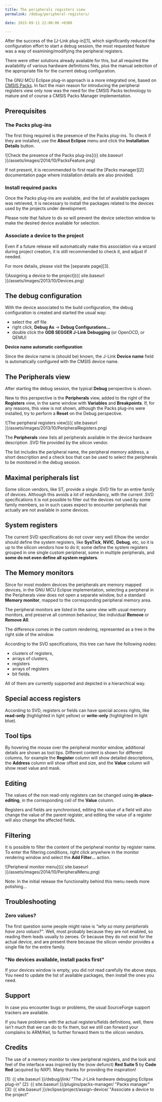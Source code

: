 ```yaml
---
title: The peripherals registers view
permalink: /debug/peripheral-registers/

date: 2015-09-11 22:00:00 +0300

---
```


After the success of the [J-Link plug-in][1], which significantly reduced the configuration effort to start a debug session, the most requested feature was a way of examining/modifying the peripheral registers.

There were other solutions already available for this, but all required the availability of various hardware definitions files, plus the manual selection of the appropriate file for the current debug configuration.

The GNU MCU Eclipse plug-in approach is a more integrated one, based on [CMSIS Packs](http://www.keil.com/pack/doc/CMSIS/Pack/html/index.html). In fact the main reason for introducing the peripheral registers view only now was the need for the CMSIS Packs technology to mature and of course a CMSIS Packs Manager implementation.

## Prerequisites

### The Packs plug-ins

The first thing required is the presence of the Packs plug-ins. To check if they are installed, use the **About Eclipse** menu and click the **Installation Details** button.

![Check the presence of the Packs plug-ins]({{ site.baseurl }}/assets/images/2014/10/PacksFeature.png)

If not present, it is recommended to first read the [Packs manager][2] documentation page where installation details are also provided.

### Install required packs

Once the Packs plug-ins are available, and the list of available packages was retrieved, it is necessary to install the packages related to the devices used by the projects under development.

Please note that failure to do so will prevent the device selection window to make the desired device available for selection.

### Associate a device to the project

Even if a future release will automatically make this association via a wizard during project creation, it is still recommended to check it, and adjust if needed.

For more details, please visit the [separate page][3].

![Assigning a device to the project]({{ site.baseurl }}/assets/images/2013/10/Devices.png)

## The debug configuration

With the device associated to the build configuration, the debug configuration is created and started the usual way:

* select the .elf file
* right click, **Debug As** → **Debug Configurations...**
* double click the **GDB SEGGER J-Link Debugging** (or OpenOCD, or QEMU)

**Device name automatic configuration**

Since the device name is (should be) known, the J-Link **Device name** field is automatically configured with the CMSIS device name.

## The Peripherals view

After starting the debug session, the typical **Debug** perspective is shown.

New to this perspective is the **Peripherals** view, added to the right of the **Registers** view, in the same window with **Variables** and **Breakpoints**. If, for any reasons, this view is not shown, although the Packs plug-ins were installed, try to perform a **Reset** on the Debug perspective.

![The peripheral registers view]({{ site.baseurl }}/assets/images/2013/10/PeripheralRegisters.png)

The **Peripherals** view lists all peripherals available in the device hardware description .SVD file provided by the silicon vendor.

The list includes the peripheral name, the peripheral memory address, a short description and a check box that can be used to select the peripherals to be monitored in the debug session.

## Maximal peripherals list

Some silicon vendors, like ST, provide a single .SVD file for an entire family of devices. Although this avoids a lot of redundancy, with the current .SVD specifications it is not possible to filter out the devices not used by some family members, so in such cases expect to encounter peripherals that actually are not available in some devices.

## System registers

The current SVD specifications do not cover very well if/how the vendor should define the system registers, like **SysTick**, **NVIC**, **Debug**, etc, so it is up to the silicon vendors how to do it; some define the system registers grouped in one single custom peripheral, some in multiple peripherals, and **some do not even define all system registers**.

## The Memory monitors

Since for most modern devices the peripherals are memory mapped devices, in the GNU MCU Eclipse implementation, selecting a peripheral in the Peripherals view does not open a separate window, but a standard **Memory monitor**, mapped to the corresponding peripheral memory area.

The peripheral monitors are listed in the same view with usual memory monitors, and preserve all common behaviour, like individual **Remove** or **Remove All**.

The difference comes in the custom rendering, represented as a tree in the right side of the window.

According to the SVD specifications, this tree can have the following nodes:

* clusters of registers,
* arrays of clusters,
* registers
* arrays of registers
* bit fields.

All of them are currently supported and depicted in a hierarchical way.

## Special access registers

According to SVD, registers or fields can have special access rights, like **read-only** (highlighted in light yellow) or **write-only** (highlighted in light blue).

## Tool tips

By hovering the mouse over the peripheral monitor window, additional details are shown as tool tips. Different content is shown for different columns, for example the **Register** column will show detailed descriptions, the **Address** column will show offset and size, and the **Value** column will show reset value and mask.

## Editing

The values of the non read-only registers can be changed using **in-place-editing**, in the corresponding cell of the **Value** column.

Registers and fields are synchronised, editing the value of a field will also change the value of the parent register, and editing the value of a register will also change the affected fields.

## Filtering

It is possible to filter the content of the peripheral monitor by register name. To enter the filtering conditions, right click anywhere in the monitor rendering window and select the **Add Filter...** action.

![Peripheral monitor menu]({{ site.baseurl }}/assets/images/2014/10/PeripheralMenu.png)

Note: In the initial release the functionality behind this menu needs more polishing...

## Troubleshooting

### Zero values?

The first question some people might raise is _"why so many peripherals have zero values?"_. Well, most probably because they are not enabled, so reading them leads usually to zeroes. Or because they do not exist for the actual device, and are present there because the silicon vendor provides a single file for the entire family.

### "No devices available, install packs first"

If your devices window is empty, you did not read carefully the above steps. You need to update the list of available packages, then install the ones you need.

## Support

In case you encounter bugs or problems, the usual SourceForge support trackers are available.

If you have problems with the actual registers/fields definitions, well, there isn't much that we can do to fix them, but we still can forward your complains to ARM/Keil, to further forward them to the silicon vendors.

## Credits

The use of a memory monitor to view peripheral registers, and the look and feel of the interface was inspired by the (now defunct) **Red Suite 5** by **Code Red** (acquired by NXP). Many thanks for providing the inspiration!

 [1]: {{ site.baseurl }}/debug/jlink/ "The J-Link hardware debugging Eclipse plug-in"
 [2]: {{ site.baseurl }}/plugins/packs-manager/ "Packs manager"
 [3]: {{ site.baseurl }}/eclipse/project/assign-device/ "Associate a device to the project"
